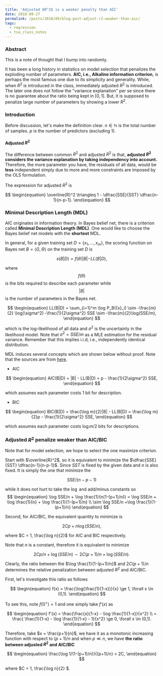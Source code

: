 ```yaml
---
title: 'Adjusted $R^2$ is a weaker penalty than AIC'
date: 2018-09-27
permalink: /posts/2018/09/blog-post-adjust-r2-weaker-than-aic/
tags:
  - regression
  - tsa_class_notes
---
```


### Abstract

This is a note of thought that I bump into randomly. 

It has been a long history in statistics on model selection that penalizes the exploding number of parameters. **AIC, i.e., Alkaline information criterion**, is perhaps the most famous one due to its simplicity and generality. While, when $R^2$ is introduced in the class, immediately adjusted $R^2$ is introduced. The later one does not follow the "variance explanation" per se since there is no guarantee about the ratio being kept in $[0,1]$. But, it is supposed to penalize large number of parameters by showing a lower $R^2$. 

### Introduction

Before discussion, let's make the definition clear. $n \in \mathbb{N}$ is the total number of samples. $p$ is the number of predictors (excluding 1).

#### Adjusted $R^2$

The difference between common $R^2$ and adjusted $R^2$ is that, **adjusted $R^2$ considers the variance explanation by taking independency into account.** Therefore, the more parameter you have, the residuals of all data, would be **less** independent simply due to more and more constraints are imposed by the OLS formulation. 

The expression for adjusted $R^2$ is

$$
\begin{equation}
\overline{R}^2 \triangleq 1 - \dfrac{SSE}{SST} \dfrac{n-1}{n-p-1}.
\end{equation}
$$

### Minimal Description Length (MDL)

AIC originates in information theory. In Bayes belief net, there is a criterion called **Minimal Description Length (MDL)**. One would like to choose the Bayes belief net models with the **shortest** MDL.

In general, for a given training set $D = \{ {x}_1,\ldots,{x}_m \}$, the scoring function on Bayes net $B = \langle G, \Theta \rangle$ on the training set $D$ is

$$
\begin{equation}
s(B|D) = f(\theta)|B| - LL(B|D),
\end{equation}
$$

where $$f(\theta)$$ is the bits required to describe each parameter while $$\vert B \vert$$ is the number of parameters in the Bayes net. 

$$
\begin{equation}
LL(B|D) = \sum_{i=1}^m \log P_B({x}_i) \sim -\frac{m}{2} \log(\sigma^2) -\frac{1}{2\sigma^2} SSE \sim -\frac{m}{2}\log(SSE/m),
\end{equation}
$$

which is the log-likelihood of all data and $\sigma^2$ is the uncertainty in the likelihood model. Note that $\sigma^2 = SSE/m$ as a MLE estimation for the residual variance. Remember that this implies i.i.d, i.e., independently identical distribution. 

MDL induces several concepts which are shown below without proof. Note that the sources are from [here](https://www.goodreads.com/book/show/31193897-machine-learning).

- AIC

$$
\begin{equation}
AIC(B|D) = |B| - LL(B|D) = p - \frac{1}{2\sigma^2} SSE,
\end{equation}
$$

which assumes each parameter costs $1$ bit for description.

- BIC

$$
\begin{equation}
BIC(B|D) = \frac{\log m}{2}|B| - LL(B|D) = \frac{\log m}{2}p - \frac{1}{2\sigma^2} SSE,
\end{equation}
$$

which assumes each parameter costs $\log m /2$ bits for descriptions.

### Adjusted $R^2$ penalize weaker than AIC/BIC

Note that for model selection, we hope to select the one maximize criterion. 

Start with $\overline{R}^2$, so it is equivalent to minimize the $\dfrac{SSE}{SST} \dfrac{n-1}{n-p-1}$. Since $SST$ is fixed by the given data and $n$ is also fixed. It is simply the one that minimize the 

$$
\begin{equation}
SSE/(n-p-1)
\end{equation}
$$

while it does not hurt to take the $\log$ and add/minus constants so
$$
\begin{equation}
\log SSE/n + \log \frac{1}{n(1-(p+1)/n)} = \log SSE/n + \log \frac{1}{n} + \log \frac{1}{1-(p+1)/n} \\ 
\sim \log SSE/n  +\log \frac{1}{1-(p+1)/n} 
\end{equation}
$$


Second, for AIC/BIC, the equivalent quantity to minimize is 

$$
\begin{equation}
2 C p + n \log (SSE/n),
\end{equation}
$$

where $C = 1, \frac{\log n}{2}$ for AIC and BIC respectively. 

Note that $n$ is a constant, therefore it is equivalent to minimize

$$
\begin{equation}
2 C p/n + \log (SSE/n) \sim 2 C (p+1)/n + \log (SSE/n).
\end{equation}
$$

Clearly, the ratio between the $\log \frac{1}{1-(p+1)/n}$ and $2 C (p+1)/n$ determines the relative penalization between adjusted $R^2$ and AIC/BIC. 

First, let's investigate this ratio as follows

$$
\begin{equation}
f(x) = \frac{\log(\frac{1}{1-x})}{x} \ge 1, \forall x \in (0,1).
\end{equation}
$$

To see this, note $f(0^+) = 1$ and one simply take $f'(x)$ as 

$$
\begin{equation}
f'(x) = \frac{\frac{x}{1-x} - \log \frac{1}{1-x}}{x^2} \\
= \frac{ \frac{1}{1-x} - \log \frac{1}{1-x} - 1}{x^2} \ge 0, \forall x \in (0,1).
\end{equation}
$$

Therefore, take $x  = \frac{p+1}{n}$, we have it as a monotonic increasing function with respect to $(p+1)/n$ and when $p \ll n$,  we have **the ratio between adjusted $R^2$ and AIC/BIC**


$$
\begin{equation}
\frac{\log 1/(1-(p+1)/n)}{(p+1)/n} < 2C,
\end{equation}
$$

where $C = 1, \frac{\log n}{2} $.
